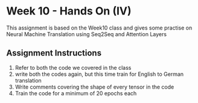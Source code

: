 # Week 10 - Hands On (IV)

This assignment is based on the Week10 class and gives some practise on Neural Machine Translation using Seq2Seq and Attention Layers

## Assignment Instructions

1. Refer to both the code we covered in the class
2. write both the codes again, but this time train for English to German translation
3. Write comments covering the shape of every tensor in the code
4. Train the code for a minimum of 20 epochs each
